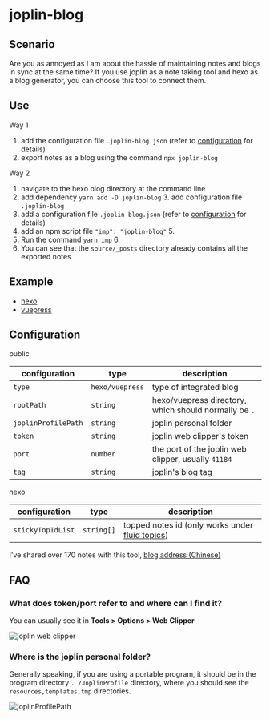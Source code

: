 # joplin-blog

## Scenario

Are you as annoyed as I am about the hassle of maintaining notes and blogs in sync at the same time? If you use joplin
as a note taking tool and hexo as a blog generator, you can choose this tool to connect them.

## Use

Way 1

1. add the configuration file `.joplin-blog.json` (refer to [configuration](#configuration) for details)
2. export notes as a blog using the command `npx joplin-blog`

Way 2

1. navigate to the hexo blog directory at the command line
2. add dependency `yarn add -D joplin-blog` 3. add configuration file `.joplin-blog`
3. add a configuration file `.joplin-blog.json` (refer to [configuration](#configuration) for details)
4. add an npm script file `"imp": "joplin-blog"` 5.
5. Run the command `yarn imp` 6.
6. You can see that the `source/_posts` directory already contains all the exported notes

## Example

- [hexo](https://github.com/rxliuli/joplin-blog/tree/master/tutorials/hexo-example)
- [vuepress](https://github.com/rxliuli/joplin-blog/tree/master/tutorials/vuepress-example)

## Configuration

public

| configuration       | type            | description                                           |
| ------------------- | --------------- | ----------------------------------------------------- |
| `type`              | `hexo/vuepress` | type of integrated blog                               |
| `rootPath`          | `string`        | hexo/vuepress directory, which should normally be `.` |
| `joplinProfilePath` | `string`        | joplin personal folder                                |
| `token`             | `string`        | joplin web clipper's token                            |
| `port`              | `number`        | the port of the joplin web clipper, usually `41184`   |
| `tag`               | `string`        | joplin's blog tag                                     |

hexo

| configuration     | type       | description                                                                                                               |
| ----------------- | ---------- | ------------------------------------------------------------------------------------------------------------------------- |
| `stickyTopIdList` | `string[]` | topped notes id (only works under [fluid topics](https://github.com/fluid-dev/hexo-theme-fluid/blob/master/README_en.md)) |

I've shared over 170 notes with this tool, [blog address (Chinese)](https://blog.rxliuli.com/)

## FAQ

### What does token/port refer to and where can I find it?

You can usually see it in **Tools > Options > Web Clipper**

![joplin web clipper](https://img.rxliuli.com/20210316092547.png)

### Where is the joplin personal folder?

Generally speaking, if you are using a portable program, it should be in the program directory `. /JoplinProfile`
directory, where you should see the `resources,templates,tmp` directories.

![joplinProfilePath](https://img.rxliuli.com/20210316092834.png)
